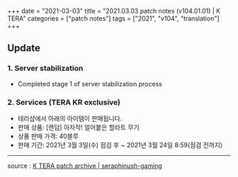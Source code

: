 +++
date = "2021-03-03"
title = "2021.03.03 patch notes (v104.01.01) | K TERA"
categories = ["patch notes"]
tags = ["2021", "v104", "translation"]
+++

## Update

### 1. Server stabilization
- Completed stage 1 of server stabilization process
 
### 2. Services (TERA KR exclusive)
- 테라샵에서 아래의 아이템이 판매됩니다.
- 판매 상품: [랜덤] 아자작! 얼어붙은 할라트 무기
- 상품 판매 가격: 40블루
- 판매 기간: 2021년 3월 3일(수) 점검 후 ~ 2021년 3월 24일 8:59(점검 전까지)

----

source : [K TERA patch archive | seraphinush-gaming](ko/patch/raw/2021/v104-01-01)
